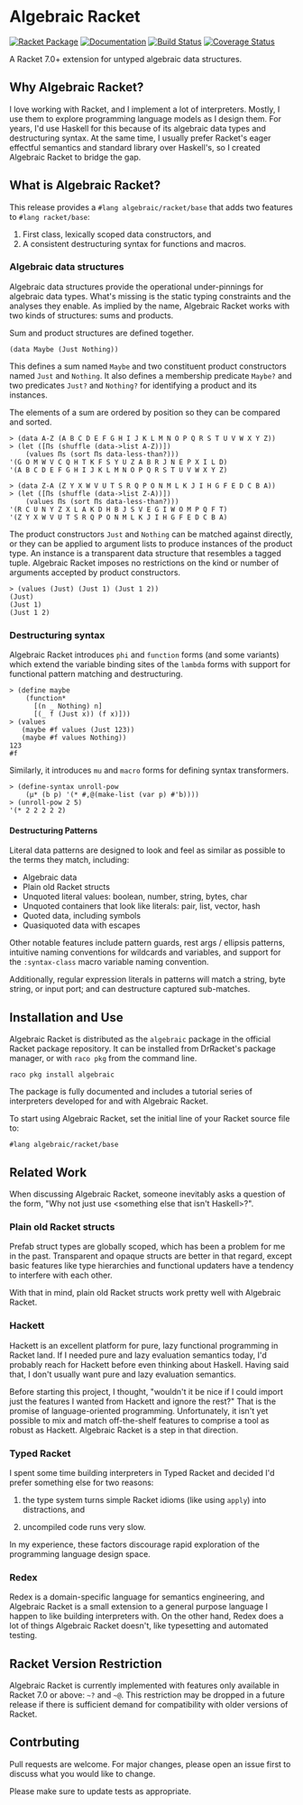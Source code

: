 # Algebraic Racket
[![Racket Package](https://img.shields.io/badge/raco%20pkg-algebraic-red.svg)](https://pkgd.racket-lang.org/pkgn/package/algebraic)
[![Documentation](https://img.shields.io/badge/read-docs-blue.svg)](http://docs.racket-lang.org/algebraic/)
[![Build Status](https://travis-ci.org/dedbox/racket-algebraic.svg?branch=master)](https://travis-ci.org/dedbox/racket-algebraic)
[![Coverage Status](https://coveralls.io/repos/github/dedbox/racket-algebraic/badge.svg?branch=master)](https://coveralls.io/github/dedbox/racket-algebraic?branch=master)

A Racket 7.0+ extension for untyped algebraic data structures.

## Why Algebraic Racket?

I love working with Racket, and I implement a lot of interpreters. Mostly,
I use them to explore programming language models as I design them. For
years, I'd use Haskell for this because of its algebraic data types and
destructuring syntax. At the same time, I usually prefer Racket's eager
effectful semantics and standard library over Haskell's, so I created
Algebraic Racket to bridge the gap.

## What is Algebraic Racket?

This release provides a `#lang algebraic/racket/base` that adds two
features to `#lang racket/base`:

  1. First class, lexically scoped data constructors, and
  2. A consistent destructuring syntax for functions and macros.

### Algebraic data structures

Algebraic data structures provide the operational under-pinnings for
algebraic data types. What's missing is the static typing constraints and
the analyses they enable. As implied by the name, Algebraic Racket works
with two kinds of structures: sums and products.

Sum and product structures are defined together.

```
(data Maybe (Just Nothing))
```

This defines a sum named `Maybe` and two constituent product constructors
named `Just` and `Nothing`. It also defines a membership predicate
`Maybe?` and two predicates `Just?` and `Nothing?` for identifying a
product and its instances.

The elements of a sum are ordered by position so they can be compared and
sorted.

```
> (data A-Z (A B C D E F G H I J K L M N O P Q R S T U V W X Y Z))
> (let ([Πs (shuffle (data->list A-Z))])
    (values Πs (sort Πs data-less-than?)))
'(G O M W V C Q H T K F S Y U Z A B R J N E P X I L D)
'(A B C D E F G H I J K L M N O P Q R S T U V W X Y Z)
```

```
> (data Z-A (Z Y X W V U T S R Q P O N M L K J I H G F E D C B A))
> (let ([Πs (shuffle (data->list Z-A))])
    (values Πs (sort Πs data-less-than?)))
'(R C U N Y Z X L A K D H B J S V E G I W O M P Q F T)
'(Z Y X W V U T S R Q P O N M L K J I H G F E D C B A)
```

The product constructors `Just` and `Nothing` can be matched against
directly, or they can be applied to argument lists to produce instances of
the product type. An instance is a transparent data structure that
resembles a tagged tuple. Algebraic Racket imposes no restrictions on the
kind or number of arguments accepted by product constructors.

```
> (values (Just) (Just 1) (Just 1 2))
(Just)
(Just 1)
(Just 1 2)
```

### Destructuring syntax

Algebraic Racket introduces `phi` and `function` forms (and some variants)
which extend the variable binding sites of the `lambda` forms with support
for functional pattern matching and destructuring.

```
> (define maybe
    (function*
      [(n _ Nothing) n]
      [(_ f (Just x)) (f x)]))
> (values
   (maybe #f values (Just 123))
   (maybe #f values Nothing))
123
#f
```

Similarly, it introduces `mu` and `macro` forms for defining syntax
transformers.

```
> (define-syntax unroll-pow
    (μ* (b p) '(* #,@(make-list (var p) #'b))))
> (unroll-pow 2 5)
'(* 2 2 2 2 2)
```

#### Destructuring Patterns

Literal data patterns are designed to look and feel as similar as possible
to the terms they match, including:

- Algebraic data
- Plain old Racket structs
- Unquoted literal values: boolean, number, string, bytes, char
- Unquoted containers that look like literals: pair, list, vector, hash
- Quoted data, including symbols
- Quasiquoted data with escapes

Other notable features include pattern guards, rest args / ellipsis
patterns, intuitive naming conventions for wildcards and variables, and
support for the `:syntax-class` macro variable naming convention.

Additionally, regular expression literals in patterns will match a string,
byte string, or input port; and can destructure captured sub-matches.

## Installation and Use

Algebraic Racket is distributed as the `algebraic` package in the official
Racket package repository. It can be installed from DrRacket's package
manager, or with `raco pkg` from the command line.

```
raco pkg install algebraic
```

The package is fully documented and includes a tutorial series of
interpreters developed for and with Algebraic Racket.

To start using Algebraic Racket, set the initial line of your Racket
source file to:

```
#lang algebraic/racket/base
```

## Related Work

When discussing Algebraic Racket, someone inevitably asks a question of
the form, "Why not just use <something else that isn't Haskell>?".

### Plain old Racket structs

Prefab struct types are globally scoped, which has been a problem for me
in the past. Transparent and opaque structs are better in that regard,
except basic features like type hierarchies and functional updaters have a
tendency to interfere with each other.

With that in mind, plain old Racket structs work pretty well with
Algebraic Racket.

### Hackett

Hackett is an excellent platform for pure, lazy functional programming in
Racket land. If I needed pure and lazy evaluation semantics today, I'd
probably reach for Hackett before even thinking about Haskell. Having said
that, I don't usually want pure and lazy evaluation semantics.

Before starting this project, I thought, "wouldn't it be nice if I could
import just the features I wanted from Hackett and ignore the rest?" That
is the promise of language-oriented programming. Unfortunately, it isn't
yet possible to mix and match off-the-shelf features to comprise a tool as
robust as Hackett. Algebraic Racket is a step in that direction.

### Typed Racket

I spent some time building interpreters in Typed Racket and decided I'd
prefer something else for two reasons:

1. the type system turns simple Racket idioms (like using `apply`) into
distractions, and

2. uncompiled code runs very slow.

In my experience, these factors discourage rapid exploration of the
programming language design space.

### Redex

Redex is a domain-specific language for semantics engineering, and
Algebraic Racket is a small extension to a general purpose language I
happen to like building interpreters with. On the other hand, Redex does a
lot of things Algebraic Racket doesn't, like typesetting and automated
testing.

## Racket Version Restriction

Algebraic Racket is currently implemented with features only available in
Racket 7.0 or above: `~?` and `~@`. This restriction may be dropped in a
future release if there is sufficient demand for compatibility with older
versions of Racket.

## Contrbuting

Pull requests are welcome. For major changes, please open an issue first
to discuss what you would like to change.

Please make sure to update tests as appropriate.
